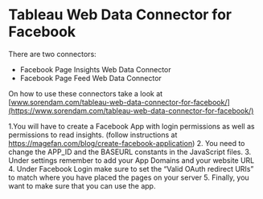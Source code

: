 <h1>Tableau Web Data Connector for Facebook</h1>

There are two connectors:
* Facebook Page Insights Web Data Connector
* Facebook Page Feed Web Data Connector

On how to use these connectors take a look at [www.sorendam.com/tableau-web-data-connector-for-facebook/](https://www.sorendam.com/tableau-web-data-connector-for-facebook/)

1.You will have to create a Facebook App with login permissions as well as permissions to read insights. (follow instructions at https://magefan.com/blog/create-facebook-application)
2. You need to change the APP_ID and the BASEURL constants in the JavaScript files.
3. Under settings remember to add your App Domains and your website URL
4. Under Facebook Login make sure to set the “Valid OAuth redirect URIs” to match where you have placed the pages on your server
5. Finally, you want to make sure that you can use the app.
